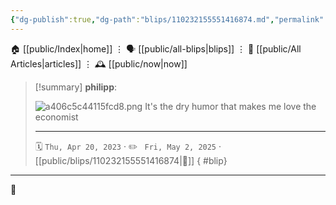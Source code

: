 ```yaml
---
{"dg-publish":true,"dg-path":"blips/110232155551416874.md","permalink":"/blips/110232155551416874/","title":"philipp on mastodon @ 2023-04-20"}
---
```



<div class="transclusion internal-embed is-loaded"><div class="markdown-embed">




🏠 [[public/Index\|home]]  ⋮ 🗣️ [[public/all-blips\|blips]] ⋮  📝 [[public/All Articles\|articles]]  ⋮ 🕰️ [[public/now\|now]]


</div></div>


> [!summary] **philipp**:
>
> ![a406c5c44115fcd8.png](/img/user/attachments/a406c5c44115fcd8.png)
> It's the dry humor that makes me love the economist
> - - -
>
> 🗓️ <code>Thu, Apr 20, 2023</code>  · ✏️ <code> Fri, May 2, 2025</code>  · [[public/blips/110232155551416874\|🔗]]
{ #blip}


- - -

 👾
